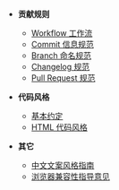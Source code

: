 - **贡献规则**
  - [Workflow 工作流](/contributing/workflow)
  - [Commit 信息规范](/contributing/commit)
  - [Branch 命名规范](/contributing/branch)
  - [Changelog 规范](/contributing/changelog)
  - [Pull Request 规范](/contributing/pr)

- **代码风格**
  - [基本约定](/style/basic)
  - [HTML 代码风格](style/html)

- **其它**
  - [中文文案风格指南](/others/copywriter)
  - [浏览器兼容性指导意见](/others/compatibility)
